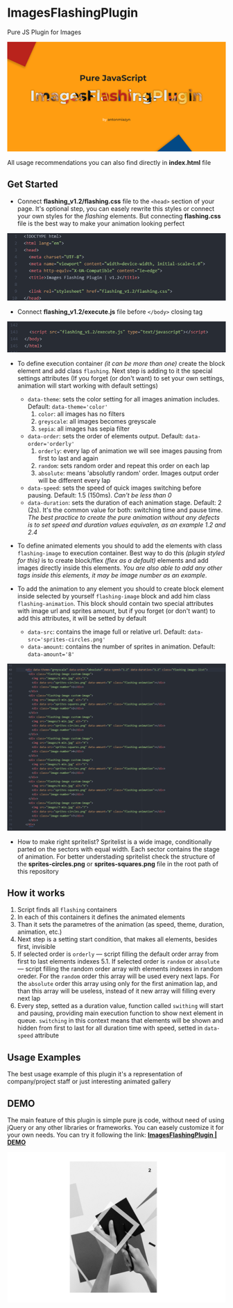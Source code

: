 # ImagesFlashingPlugin
Pure JS Plugin for Images


![ImagesFlashingPlugin](/Untitled-1.png)


All usage recommendations you can also find directly in **index.html** file


## Get Started

* Connect **flashing_v1.2/flashing.css** file to the `<head>` section of your page. It's optional step, you can easely rewrite this styles or connect your own styles for the *flashing* elements. But connecting **flashing.css** file is the best way to make your animation looking perfect

![Css connecting](/screens/screen-1.png)

* Connect **flashing_v1.2/execute.js** file before `</body>` closing tag

![Script connecting](/screens/screen-2.png)

* To define execution container *(it can be more than one)* create the block element and add class `flashing`. Next step is adding to it the special settings attributes (If you forget (or don't want) to set your own settings, animation will start working with default settings)
  * `data-theme`: sets the color setting for all images animation includes. Default: `data-theme='color'`
    1. `color`: all images has no filters
    2. `greyscale`: all images becomes greyscale
    3. `sepia`: all images has sepia filter
  * `data-order`: sets the order of elements output. Default: `data-order='orderly'`
    1. `orderly`: every lap of animation we will see images pausing from first to last and again
    2. `random`: sets random order and repeat this order on each lap
    3. `absolute`: means 'absolutly random' order. Images output order will be different every lap
  * `data-speed`: sets the speed of quick images switching before pausing. Default: 1.5 (150ms). *Can't be less than 0*
  * `data-duration`: sets the duration of each animation stage. Default: 2 (2s). It's the common value for both: switching time and pause time. *The best practice to create the pure animation without any defects is to set speed and duration values equivalen, as an example 1.2 and 2.4*
  
* To define animated elements you should to add the elements with class `flashing-image` to execution container. Best way to do this *(plugin styled for this)* is to create block/flex *(flex as a default)* elements and add images directly inside this elements. *You are also able to add any other tags inside this elements, it may be image number as an example*.

* To add the animation to any element you should to create block element inside selected by yourself `flashing-image` block and add him class `flashing-animation`. This block should contain two special attributes with image url and sprites amount, but if you forget (or don't want) to add this attributes, it will be setted by default
  * `data-src`: contains the image full or relative url. Default: `data-src='sprites-circles.png'`
  * `data-amount`: contains the number of sprites in animation. Default: `data-amount='8'`
  
![Layout](/screens/screen-3.png)
  
* How to make right spritelist? Spritelist is a wide image, conditionally parted on the sectors with equal width. Each sector contains the stage of animation. For better understading spritelist check the structure of the **sprites-circles.png** or **sprites-squares.png** file in the root path of this repository


## How it works

1. Script finds all `flashing` containers
2. In each of this containers it defines the animated elements
3. Than it sets the parametres of the animation (as speed, theme, duration, animation, etc.)
4. Next step is a setting start condition, that makes all elements, besides first, invisible
5. If selected order is `orderly` — script filling the default order array from first to last elements indexes
  5.1. If selected order is `random` or `absolute` — script filling the random order array with elements indexes in random oreder. For the `random` order this array will be used every next laps. For the `absolute` order this array using only for the first animation lap, and than this array will be useless, instead of it new array will filling every next lap
6. Every step, setted as a duration value, function called `swithing` will start and pausing, providing main execution function to show next element in queue. `switching` in this context means that elements will be shown and hidden from first to last for all duration time with speed, setted in `data-speed` attribute


## Usage Examples

The best usage example of this plugin it's a representation of company/project staff or just interesting animated gallery

## DEMO

The main feature of this plugin is simple pure js code, without need of using jQuery or any other libraries or frameworks. You can easely customize it for your own needs.
You can try it following the link: **[ImagesFlashingPlugin | DEMO](https://antonmiazyn.github.io/projects/ImagesFlashingJS(v1.2)/index.html)**

![Demo preview](/screens/screen-4.png)
